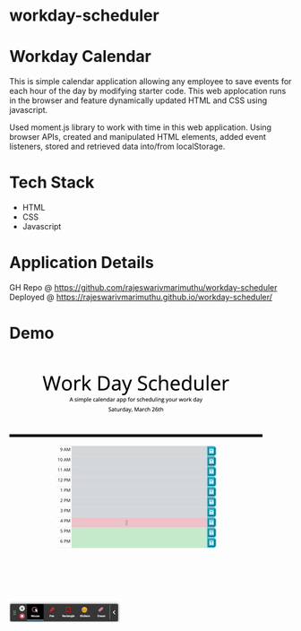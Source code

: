 # workday-scheduler


# Workday Calendar

This is simple calendar application allowing any employee to save events for each hour of the day by modifying starter code. This web applocation runs in the browser and feature dynamically updated HTML and CSS using javascript. 

Used moment.js library to work with time in this web application. Using browser APIs, created and manipulated HTML elements, added event listeners, stored and retrieved data into/from localStorage.

# Tech Stack
- HTML
- CSS 
- Javascript 

# Application Details

GH Repo @ https://github.com/rajeswarivmarimuthu/workday-scheduler
<br/>
Deployed @ https://rajeswarivmarimuthu.github.io/workday-scheduler/


# Demo

![gif](./assets/images/Work-Day-Scheduler.gif)




